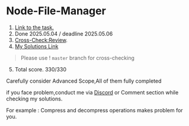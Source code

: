 # Node-File-Manager

1. [Link to the task.](https://github.com/AlreadyBored/nodejs-assignments/blob/main/assignments/file-manager/assignment.md)
2. Done 2025.05.04 / deadline 2025.05.06
3. [Cross-Check:Review](https://github.com/AlreadyBored/nodejs-assignments/blob/main/assignments/file-manager/score.md).
4. [My Solutions Link](https://github.com/asadbekiv/Node-File-Manager)

> Please use ! `master` branch for cross-checking

5. Total score. 330/330

Carefully consider Advanced Scope,All of them fully completed

if you face problem,conduct me via [Discord](https://discord.com/users/123456789012345678) or Comment section while checking my solutions.

For example : Compress and decompress operations makes problem for you.

